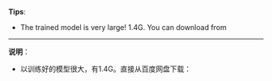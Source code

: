 **Tips**:
- The trained model is very large! 1.4G. You can download from 

---

**说明**：
- 以训练好的模型很大，有1.4G。直接从百度网盘下载：

